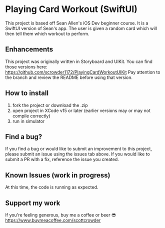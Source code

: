 # Playing Card Workout (SwiftUI)

This project is based off Sean Allen's iOS Dev beginner course. It is a SwiftUI version of Sean's app. The user is given a random card which will then tell them which workout to perform.

## Enhancements
This project was originally written in Storyboard and UIKit. You can find those versions here: https://github.com/scrowder1172/PlayingCardWorkoutUIKit
Pay attention to the branch and review the README before using that version.

## How to install

1. fork the project or download the .zip
2. open project in XCode v15 or later (earlier versions may or may not compile correctly)
3. run in simulator

## Find a bug?

If you find a bug or would like to submit an improvement to this project, please submit an issue using the issues tab above. If you would like to submit a PR with a fix, reference the issue you created.

## Known Issues (work in progress)

At this time, the code is running as expected.

## Support my work

If you're feeling generous, buy me a coffee or beer 😎 https://www.buymeacoffee.com/scottcrowder
